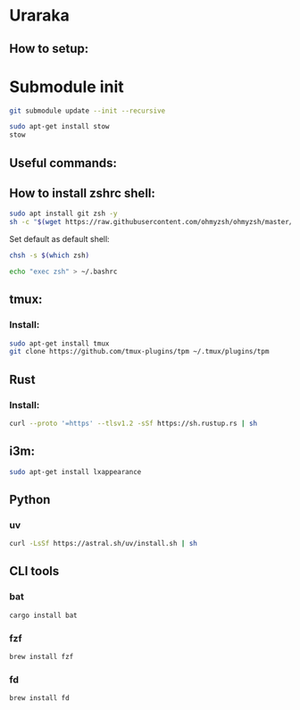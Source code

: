 # Uraraka

## How to setup:

# Submodule init

```sh
git submodule update --init --recursive

```

```sh
sudo apt-get install stow
stow
```

## Useful commands:

## How to install zshrc shell:

```sh
sudo apt install git zsh -y
sh -c "$(wget https://raw.githubusercontent.com/ohmyzsh/ohmyzsh/master/tools/install.sh -O -)"
```

Set default as default shell:

```sh
chsh -s $(which zsh)
```

```sh
echo "exec zsh" > ~/.bashrc
```

## tmux:

### Install:

```sh
sudo apt-get install tmux
git clone https://github.com/tmux-plugins/tpm ~/.tmux/plugins/tpm
```

## Rust

### Install:

```sh
curl --proto '=https' --tlsv1.2 -sSf https://sh.rustup.rs | sh
```

## i3m:

```sh
sudo apt-get install lxappearance
```

## Python

### uv

```sh
curl -LsSf https://astral.sh/uv/install.sh | sh
```

## CLI tools

### bat

```sh
cargo install bat
```

### fzf

```sh
brew install fzf
```

### fd

```sh
brew install fd
```
